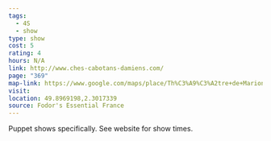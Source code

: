 ```yaml
---
tags:
  - 4S
  - show
type: show
cost: 5
rating: 4
hours: N/A
link: http://www.ches-cabotans-damiens.com/
page: "369"
map-link: https://www.google.com/maps/place/Th%C3%A9%C3%A2tre+de+Marionnettes+Ch%C3%A9s+Cabotans+d'Amiens/@49.8968567,2.2990757,17z/data=!3m1!4b1!4m6!3m5!1s0x47e78439a46a6463:0x413a05fdac197f24!8m2!3d49.8968533!4d2.3016506!16s%2Fg%2F1thq00tv?entry=ttu&g_ep=EgoyMDI0MDkxOC4xIKXMDSoASAFQAw%3D%3D
visit: 
location: 49.8969198,2.3017339
source: Fodor's Essential France
---
```

Puppet shows specifically. See website for show times.